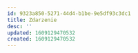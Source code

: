 ```yaml
---
id: 9323a850-5271-44d4-b1be-9e5df93c3dc1
title: Zdarzenie
desc: ''
updated: 1609129470532
created: 1609129470532
---
```


